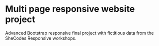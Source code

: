 # Multi page responsive website project

Advanced Bootstrap responsive final project with fictitious data from the SheCodes Responsive workshops.
